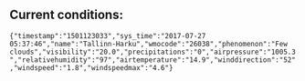 ## Current conditions: 
 ``` {"timestamp":"1501123033","sys_time":"2017-07-27 05:37:46","name":"Tallinn-Harku","wmocode":"26038","phenomenon":"Few clouds","visibility":"20.0","precipitations":"0","airpressure":"1005.3","relativehumidity":"97","airtemperature":"14.9","winddirection":"52","windspeed":"1.8","windspeedmax":"4.6"} ```
